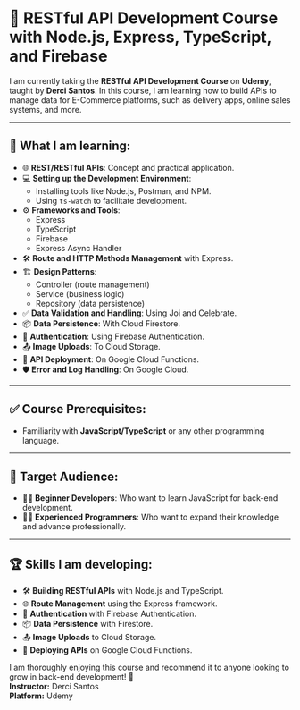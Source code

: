 # 🚀 RESTful API Development Course with Node.js, Express, TypeScript, and Firebase

I am currently taking the **RESTful API Development Course** on **Udemy**, taught by **Derci Santos**. In this course, I am learning how to build APIs to manage data for E-Commerce platforms, such as delivery apps, online sales systems, and more.

---

## 🧠 What I am learning:

- 🌐 **REST/RESTful APIs**: Concept and practical application.
- 💻 **Setting up the Development Environment**:
  - Installing tools like Node.js, Postman, and NPM.
  - Using `ts-watch` to facilitate development.
- ⚙️ **Frameworks and Tools**:
  - Express
  - TypeScript
  - Firebase
  - Express Async Handler
- 🛠 **Route and HTTP Methods Management** with Express.
- 🏗 **Design Patterns**:
  - Controller (route management)
  - Service (business logic)
  - Repository (data persistence)
- ✅ **Data Validation and Handling**: Using Joi and Celebrate.
- 📦 **Data Persistence**: With Cloud Firestore.
- 🔑 **Authentication**: Using Firebase Authentication.
- 📤 **Image Uploads**: To Cloud Storage.
- 🚀 **API Deployment**: On Google Cloud Functions.
- 🛡 **Error and Log Handling**: On Google Cloud.

---

## ✅ Course Prerequisites:

- Familiarity with **JavaScript/TypeScript** or any other programming language.

---

## 🎯 Target Audience:

- 👨‍💻 **Beginner Developers**: Who want to learn JavaScript for back-end development.
- 👩‍💻 **Experienced Programmers**: Who want to expand their knowledge and advance professionally.

---

## 🏆 Skills I am developing:

- 🛠 **Building RESTful APIs** with Node.js and TypeScript.
- 🌐 **Route Management** using the Express framework.
- 🔑 **Authentication** with Firebase Authentication.
- 📦 **Data Persistence** with Firestore.
- 📤 **Image Uploads** to Cloud Storage.
- 🚀 **Deploying APIs** on Google Cloud Functions.

I am thoroughly enjoying this course and recommend it to anyone looking to grow in back-end development! 💪  
**Instructor:** Derci Santos  
**Platform:** Udemy

